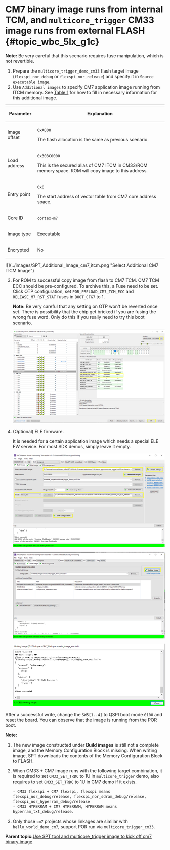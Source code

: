 # CM7 binary image runs from internal TCM, and `multicore_trigger` CM33 image runs from external FLASH {#topic_wbc_5lx_g1c}

**Note:** Be very careful that this scenario requires fuse manipulation, which is not revertible.

1.  Prepare the `multicore_trigger_demo_cm33` flash target image \(`flexspi_nor_debug` or `flexspi_nor_release`\) and specify it in `Source executable image`.
2.  Use `Additional images` to specify CM7 application image running from ITCM memory. See [Table 1](#table_para) for how to fill in necessary information for this additional image.

<table id="table_para"><thead><tr><th>

Parameter

</th><th>

Explanation

</th></tr></thead><tbody><tr><td>

Image offset

</td><td>

`0xA000`

 The flash allocation is the same as previous scenario.

</td></tr><tr><td>

Load address

</td><td>

`0x303C0000`

 This is the secured alias of CM7 ITCM in CM33/ROM memory space. ROM will copy image to this address.

</td></tr><tr><td>

Entry point

</td><td>

`0x0`

 The start address of vector table from CM7 core address space.

</td></tr><tr><td>

Core ID

</td><td>

`cortex-m7`

</td></tr><tr><td>

Image type

</td><td>

Executable

</td></tr><tr><td>

Encrypted

</td><td>

No

</td></tr></tbody>
</table>    ![](../images/SPT_Additional_Image_cm7_itcm.png "Select Additional CM7 ITCM Image")

3.  For ROM to successful copy image from flash to CM7 TCM. CM7 TCM ECC should be pre-configured. To archive this, a Fuse need to be set. Click OTP configuration, set `POR_PRELOAD_CM7_TCM_ECC` and `RELEASE_M7_RST_STAT` fuses in `BOOT_CFG7` to 1.

    **Note:** Be very careful that any setting on OTP won't be reverted once set. There is possibility that the chip get bricked if you are fusing the wrong fuse word. Only do this if you really need to try this boot scenario.

    ![](../images/SPT_OTP_Configuration.png "Configure Fuse")

4.  \(Optional\) ELE firmware.

    It is needed for a certain application image which needs a special ELE FW service. For most SDK demos, simply leave it empty.

    ![](../images/SPT_Build_CM33_CM7_ITCM.png "Build CM33 and CM7 combined image Type 2")

    ![](../images/SPT_Write_CM33_CM7_Itcm.png "Write CM33 and CM7 combined image Type 2")

    ![](../images/SPT_Write_Success.png "Write CM33 and CM7 combined image Type 2 success")


After a successful write, change the `SW5[1..4]` to QSPI boot mode `0100` and reset the board. You can observe that the image is running from the POR boot.

**Note:**

1.  The new image constructed under **Build images** is still not a complete image, and the Memory Configuration Block is missing. When writing image, SPT downloads the contents of the Memory Configuration Block to FLASH.
2.  When CM33 + CM7 image runs with the following target combination, it is required to set `CM33_SET_TRDC` to 1U in `multicore_trigger` demo, also requires to set `CM33_SET_TRDC` to 1U in CM7 demo if it exists.

    ```
    - CM33 flexspi + CM7 flexspi, flexspi means flexspi_nor_debug/release, flexspi_nor_sdram_debug/release, flexspi_nor_hyperram_debug/release
    - CM33 HYPERRAM + CM7 HYPERRAM, HYPERRAM means hyperram_txt_debug/release.
    ```

3.  Only those `cm7` projects whose linkages are similar with `hello_world_demo_cm7`, support POR run via `multicore_trigger_cm33`.

**Parent topic:**[Use SPT tool and multicore\_trigger image to kick off cm7 binary image](../topics/use_SPT_tool_and_multicore_trigger_image.md)

